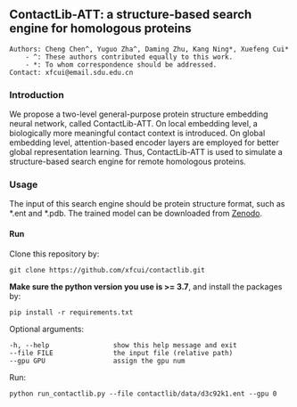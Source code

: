 ## ContactLib-ATT: a structure-based search engine for homologous proteins
```
Authors: Cheng Chen^, Yuguo Zha^, Daming Zhu, Kang Ning*, Xuefeng Cui*
    - ^: These authors contributed equally to this work.
    - *: To whom correspondence should be addressed.
Contact: xfcui@email.sdu.edu.cn
```


### Introduction

We propose a two-level general-purpose protein structure embedding neural network, called ContactLib-ATT. On local embedding level, a biologically more meaningful contact context is introduced. On global embedding level, attention-based encoder layers are employed for better global representation learning. Thus, ContactLib-ATT is used to simulate a structure-based search engine for remote homologous proteins.

### Usage

The input of this search engine should be protein structure format, such as *.ent and *.pdb. The trained model can be downloaded from [Zenodo](https://doi.org/10.5281/zenodo.6955113). 

#### Run

Clone this repository by:
```shell
git clone https://github.com/xfcui/contactlib.git
```

**Make sure the python version you use is >= 3.7**, and install the packages by:
```shell
pip install -r requirements.txt
```

Optional arguments:
```shell
-h, --help                show this help message and exit
--file FILE               the input file (relative path)
--gpu GPU                 assign the gpu num
```

Run:
```shell
python run_contactlib.py --file contactlib/data/d3c92k1.ent --gpu 0
```
